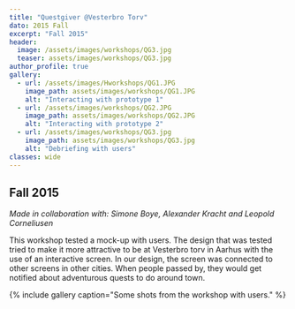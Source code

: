 ```yaml
---
title: "Questgiver @Vesterbro Torv"
dato: 2015 Fall
excerpt: "Fall 2015"
header:
  image: /assets/images/workshops/QG3.jpg
  teaser: assets/images/workshops/QG3.jpg
author_profile: true
gallery:
  - url: /assets/images/Hworkshops/QG1.JPG
    image_path: assets/images/workshops/QG1.JPG
    alt: "Interacting with prototype 1"
  - url: /assets/images/workshops/QG2.JPG
    image_path: assets/images/workshops/QG2.JPG
    alt: "Interacting with prototype 2"
  - url: /assets/images/workshops/QG3.jpg
    image_path: assets/images/workshops/QG3.jpg
    alt: "Debriefing with users"
classes: wide
---
```


## Fall 2015

*Made in collaboration with: Simone Boye, Alexander Kracht and Leopold Corneliusen*

This workshop tested a mock-up with users. The design that was tested tried to make it more attractive to be at Vesterbro torv in Aarhus with the use of an interactive screen.
In our design, the screen was connected to other screens in other cities. When people passed by, they would get notified about adventurous quests to do around town.

{% include gallery caption="Some shots from the workshop with users." %}
